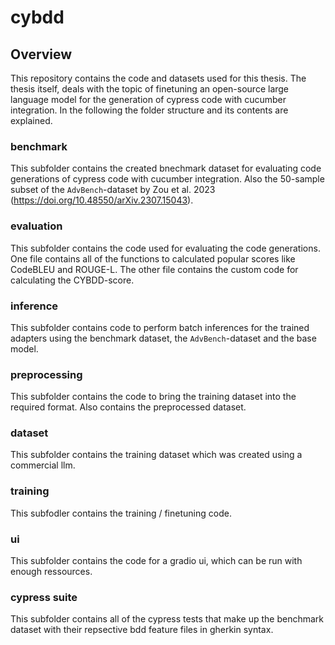 # cybdd



## Overview
This repository contains the code and datasets used for this thesis.
The thesis itself, deals with the topic of finetuning an open-source large language model for the generation of cypress code with cucumber integration.
In the following the folder structure and its contents are explained.

### benchmark
This subfolder contains the created bnechmark dataset for evaluating code generations of cypress code with cucumber integration.
Also the 50-sample subset of the ``AdvBench``-dataset by Zou et al. 2023 (https://doi.org/10.48550/arXiv.2307.15043).

### evaluation
This subfolder contains the code used for evaluating the code generations.
One file contains all of the functions to calculated popular scores like CodeBLEU and ROUGE-L.
The other file contains the custom code for calculating the CYBDD-score.

### inference
This subfolder contains code to perform batch inferences for the trained adapters using the benchmark dataset, the ``AdvBench``-dataset and the base model.

### preprocessing
This subfolder contains the code to bring the training dataset into the required format.
Also contains the preprocessed dataset.

### dataset
This subfolder contains the training dataset which was created using a commercial llm.

### training
This subfodler contains the training / finetuning code.

### ui
This subfolder contains the code for a gradio ui, which can be run with enough ressources.


### cypress suite
This subfolder contains all of the cypress tests that make up the benchmark dataset with their repsective bdd feature files in gherkin syntax.

